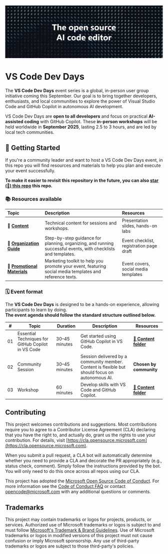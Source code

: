 ![Dark background with symbols like #, *, %, and binary digits (0 and 1), featuring the central white text: "The open source AI code editor."](assets/the-oss-ai-code-editor.jpg)

# VS Code Dev Days

The **VS Code Dev Days** event series is a global, in-person user group initiative coming this September. Our goal is to bring together developers, enthusiasts, and local communities to explore the power of Visual Studio Code and GitHub Copilot in autonomous AI development.

VS Code Dev Days are **open to all developers** and focus on practical **AI-assisted coding** with GitHub Copilot. These **in-person workshops** will be held worldwide in **September 2025**, lasting 2.5 to 3 hours, and are led by local tech communities.

## 🌱 Getting Started

If you're a community leader and want to host a VS Code Dev Days event, in this repo you will find resources and materials to help you plan and execute your event successfully.

**To make it easier to revisit this repository in the future, you can also [star (🌟) this repo](https://docs.github.com/en/get-started/exploring-projects-on-github/saving-repositories-with-stars) this repo.**

### 📚 Resources available

| Topic | Description | Resources |
| :--- | :--- | :--- |
| 📁 [**Content**](/content) | Technical content for sessions and workshops. | Presentation slides, hands-on labs |
| 📁 [**Organization Guide**](/organization) | Step-by-step guidance for planning, organizing, and running successful events, with checklists and templates. | Event checklist, registration page draft |
| 📁 [**Promotional Materials**](/marketing) | Marketing toolkit to help you promote your event, featuring social media templates and reference texts. | Event covers, social media templates |

### 🗓️ Event format

The **VS Code Dev Days** is designed to be a hands-on experience, allowing participants to learn by doing.  
**The event agenda should follow the standard structure outlined below.**

| #  | Topic                                              | Duration      | Description                                                                 | Resources                |
|----|----------------------------------------------------|--------------|-----------------------------------------------------------------------------|--------------------------|
| 01 | Essential Techniques for GitHub Copilot in VS Code | 30–45 minutes| Get started using GitHub Copilot in VS Code.                                | [📁 **Content folder**](../content/)            |
| 02 | Community Session                                 | 30–45 minutes| Session delivered by a community member. Content is flexible but should focus on autonomous AI. | **Chosen by community**  |
| 03 | Workshop                                          | 60 minutes   | Develop skills with VS Code and GitHub Copilot.                             | [📁 **Content folder**](../content/) |

## Contributing

This project welcomes contributions and suggestions. Most contributions require you to agree to a
Contributor License Agreement (CLA) declaring that you have the right to, and actually do, grant us
the rights to use your contribution. For details, visit [https://cla.opensource.microsoft.com](https://cla.opensource.microsoft.com).

When you submit a pull request, a CLA bot will automatically determine whether you need to provide
a CLA and decorate the PR appropriately (e.g., status check, comment). Simply follow the instructions
provided by the bot. You will only need to do this once across all repos using our CLA.

This project has adopted the [Microsoft Open Source Code of Conduct](https://opensource.microsoft.com/codeofconduct/).
For more information see the [Code of Conduct FAQ](https://opensource.microsoft.com/codeofconduct/faq/) or
contact [opencode@microsoft.com](mailto:opencode@microsoft.com) with any additional questions or comments.

## Trademarks

This project may contain trademarks or logos for projects, products, or services. Authorized use of Microsoft
trademarks or logos is subject to and must follow
[Microsoft's Trademark & Brand Guidelines](https://www.microsoft.com/en-us/legal/intellectualproperty/trademarks/usage/general).
Use of Microsoft trademarks or logos in modified versions of this project must not cause confusion or imply Microsoft sponsorship.
Any use of third-party trademarks or logos are subject to those third-party's policies.
